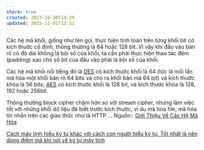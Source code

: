 ```yaml
---
share: true
created: 2023-10-30T14:29
updated: 2025-11-01T12:53
---
```

Các hệ mã khối, giống như tên gọi, thực hiện tính toán trên từng khối bit có kích thước cố định, thông thường là 64 hoặc 128 bit. Vì vậy khi đầu vào bản rõ có độ dài không là bội số của khối, ta cần phải thực hiện thao tác đệm (padding) sao cho số bit của đầu vào phải là bội số của khối.

Các hệ mã khối nổi tiếng đó là [DES](https://en.wikipedia.org/wiki/Data_Encryption_Standard) có kích thước khối là 64 (tức là mỗi lần mã hóa một khối bản rõ 64 bits và cho ra khối bản mã 64 bít) và kích thước khóa là 56 bits; [AES](https://en.wikipedia.org/wiki/Advanced_Encryption_Standard) có kích thước khối là 128 bit, và kích thước khóa là 128, 192 hoặc 256bit.

Thông thường block cipher chậm hơn so với stream cipher, nhưng làm việc tốt với những khối dữ liệu đã biết trước kích thước, ví dụ mã hóa file, mã hóa tin nhắn trên các giao thức như là HTTP ...
Nguồn:: [Giới Thiệu Về Các Hệ Mã Hóa](https://viblo.asia/p/gioi-thieu-ve-cac-he-ma-hoa-OEqGj6rNG9bL)

[Cách máy tính hiểu ký tự khác với cách con người hiểu ký tự. Tốt nhất là nên dùng điểm mã khi nói về ký tự máy tính](../../%F0%9F%94%A0K%C3%BD%20t%E1%BB%B1,%20v%C4%83n%20b%E1%BA%A3n,%20ng%C3%B4n%20ng%E1%BB%AF%20%C4%91%C3%A1nh%20d%E1%BA%A5u/Ti%E1%BA%BFng%20Vi%E1%BB%87t,%20Unicode,%20emoji/L%C3%BD%20thuy%E1%BA%BFt%20Unicode/%C4%90i%E1%BB%83m%20m%C3%A3/C%C3%A1ch%20m%C3%A1y%20t%C3%ADnh%20hi%E1%BB%83u%20k%C3%BD%20t%E1%BB%B1%20kh%C3%A1c%20v%E1%BB%9Bi%20c%C3%A1ch%20con%20ng%C6%B0%E1%BB%9Di%20hi%E1%BB%83u%20k%C3%BD%20t%E1%BB%B1.%20T%E1%BB%91t%20nh%E1%BA%A5t%20l%C3%A0%20n%C3%AAn%20d%C3%B9ng%20%C4%91i%E1%BB%83m%20m%C3%A3%20khi%20n%C3%B3i%20v%E1%BB%81%20k%C3%BD%20t%E1%BB%B1%20m%C3%A1y%20t%C3%ADnh.md)